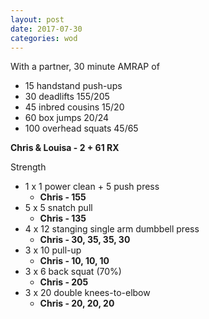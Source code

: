 ```yaml
---
layout: post
date: 2017-07-30
categories: wod
---
```


With a partner, 30 minute AMRAP of
- 15 handstand push-ups
- 30 deadlifts 155/205
- 45 inbred cousins 15/20
- 60 box jumps 20/24
- 100 overhead squats 45/65

**Chris & Louisa - <span>2 + 61 RX</span>**

Strength
- 1 x 1 power clean + 5 push press
  - **Chris - <span>155</span>**
- 5 x 5 snatch pull
  - **Chris - <span>135</span>**
- 4 x 12 stanging single arm dumbbell press
  - **Chris - <span>30, 35, 35, 30</span>**
- 3 x 10 pull-up
  - **Chris - <span>10, 10, 10</span>**
- 3 x 6 back squat (70%)
  - **Chris - <span>205</span>**
- 3 x 20 double knees-to-elbow
  - **Chris - <span>20, 20, 20</span>**

